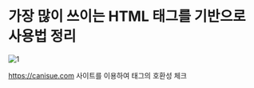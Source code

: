 # 가장 많이 쓰이는 HTML 태그를 기반으로 사용법 정리

![1](https://img1.daumcdn.net/thumb/R1280x0/?scode=mtistory2&fname=http%3A%2F%2Fcfile9.uf.tistory.com%2Fimage%2F99EBF83F5BCDE5CF17A884)

https://canisue.com
사이트를 이용하여 태그의 호환성 체크
